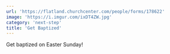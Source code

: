 ```yaml
---
url: 'https://flatland.churchcenter.com/people/forms/178622'
image: 'https://i.imgur.com/ixDT4ZW.jpg'
category: 'next-step'
title: 'Get Baptized'
---
```


Get baptized on Easter Sunday!
